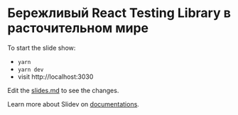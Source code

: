 # Бережливый React Testing Library в расточительном мире

To start the slide show:

- `yarn`
- `yarn dev`
- visit http://localhost:3030

Edit the [slides.md](./slides.md) to see the changes.

Learn more about Slidev on [documentations](https://sli.dev/).
